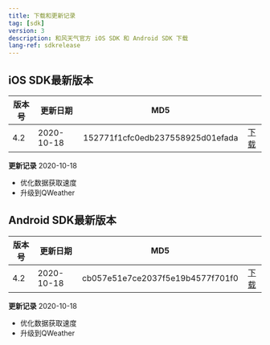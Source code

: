 ```yaml
---
title: 下载和更新记录
tag: [sdk]
version: 3
description: 和风天气官方 iOS SDK 和 Android SDK 下载
lang-ref: sdkrelease
---
```

## iOS SDK最新版本

|版本号|更新日期|MD5||
|---|---|---|:---:|
|4.2 |2020-10-18| 152771f1cfc0edb237558925d01efada |[下载](https://a.hecdn.net/download/api_sdk/QWeather_iOS_SDK_Pub_V4.2.zip)|

**更新记录** 2020-10-18

* 优化数据获取速度
* 升级到QWeather

## Android SDK最新版本

|版本号|更新日期|MD5||
|---|---|---|:---:|
|4.2 |2020-10-18| cb057e51e7ce2037f5e19b4577f701f0 |[下载](https://a.hecdn.net/download/api_sdk/QWeather_Public_Android_V4.2.jar)|

**更新记录** 2020-10-18

* 优化数据获取速度
* 升级到QWeather

